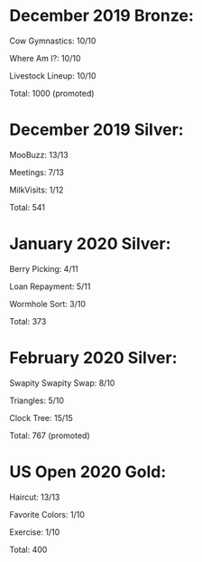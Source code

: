 # December 2019 Bronze:
Cow Gymnastics: 10/10

Where Am I?: 10/10

Livestock Lineup: 10/10

Total: 1000 (promoted)

# December 2019 Silver:
MooBuzz: 13/13

Meetings: 7/13

MilkVisits: 1/12

Total: 541

# January 2020 Silver:
Berry Picking: 4/11

Loan Repayment: 5/11

Wormhole Sort: 3/10

Total: 373

# February 2020 Silver:
Swapity Swapity Swap: 8/10

Triangles: 5/10

Clock Tree: 15/15

Total: 767 (promoted)

# US Open 2020 Gold:
Haircut: 13/13

Favorite Colors: 1/10

Exercise: 1/10

Total: 400
